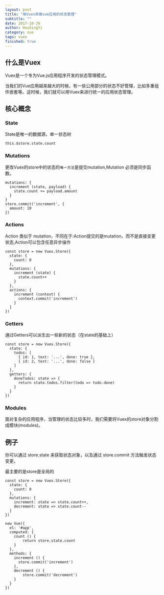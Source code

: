 ```yaml
---
layout: post
title: "用Vuex来做vue应用的状态管理"
subtitle: ""
date: 2017-10-29
author: HouXingYi
category: vue
tags: vuex
finished: true
---
```


## 什么是Vuex

Vuex是一个专为Vue.js应用程序开发的状态管理模式。

当我们的Vue应用越来越大的时候，有一些公用部分的状态不好管理，比如多重组件嵌套等。这时候，我们就可以用Vuex来进行统一的应用状态管理。

## 核心概念

### State

State是唯一的数据源，单一状态树 

`this.$store.state.count`

### Mutations
更改Vuex的store中的状态的`唯一方法`是提交mutation,Mutation 必须是同步函数。

```
mutations: {
  increment (state, payload) {
    state.count += payload.amount
  }
}
store.commit('increment', {
  amount: 10
})
```

### Actions
Action 类似于 mutation，不同在于:Action提交的是mutation，而不是直接变更状态,Action可以包含任意异步操作

```
const store = new Vuex.Store({
  state: {
    count: 0
  },
  mutations: {
    increment (state) {
      state.count++
    }
  },
  actions: {
    increment (context) {
      context.commit('increment')
    }
  }
})
```

### Getters
通过Getters可以派生出一些新的状态（在state的基础上）

```
const store = new Vuex.Store({
  state: {
    todos: [
      { id: 1, text: '...', done: true },
      { id: 2, text: '...', done: false }
    ]
  },
  getters: {
    doneTodos: state => {
      return state.todos.filter(todo => todo.done)
    }
  }
})
```

### Modules
面对复杂的应用程序，当管理的状态比较多时，我们需要将Vuex的store对象分割成模块(modules)。


## 例子

你可以通过 store.state 来获取状态对象，以及通过 store.commit 方法触发状态变更。

最主要的是store是全局的

```
const store = new Vuex.Store({
  state: {
    count: 0
  },
  mutations: {
  	increment: state => state.count++,
    decrement: state => state.count--
  }
})

new Vue({
  el: '#app',
  computed: {
    count () {
	    return store.state.count
    }
  },
  methods: {
    increment () {
      store.commit('increment')
    },
    decrement () {
    	store.commit('decrement')
    }
  }
})
```

